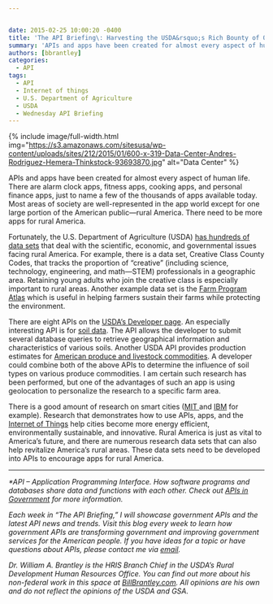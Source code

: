 ```yaml
---


date: 2015-02-25 10:00:20 -0400
title: 'The API Briefing\: Harvesting the USDA&rsquo;s Rich Bounty of Open Data Sets for APIs'
summary: 'APIs and apps have been created for almost every aspect of human life. There are alarm clock apps, fitness apps, cooking apps, and personal finance apps, just to name a few of the thousands of apps available today. Most areas of society are well-represented in the app world except for one large portion of the'
authors: [bbrantley]
categories:
  - API
tags:
  - API
  - Internet of things
  - U.S. Department of Agriculture
  - USDA
  - Wednesday API Briefing
---
```



{% include image/full-width.html img="https://s3.amazonaws.com/sitesusa/wp-content/uploads/sites/212/2015/01/600-x-319-Data-Center-Andres-Rodriguez-Hemera-Thinkstock-93693870.jpg" alt="Data Center" %} 

APIs and apps have been created for almost every aspect of human life. There are alarm clock apps, fitness apps, cooking apps, and personal finance apps, just to name a few of the thousands of apps available today. Most areas of society are well-represented in the app world except for one large portion of the American public—rural America. There need to be more apps for rural America.

Fortunately, the U.S. Department of Agriculture (USDA) <a href="http://www.usda.gov/wps/portal/usda/usdahome?navid=data" target="_blank">has hundreds of data sets</a> that deal with the scientific, economic, and governmental issues facing rural America. For example, there is a data set, Creative Class County Codes, that tracks the proportion of “creative” (including science, technology, engineering, and math—STEM) professionals in a geographic area. Retaining young adults who join the creative class is especially important to rural areas. Another example data set is the <a href="http://www.ers.usda.gov/data-products/farm-program-atlas/go-to-the-atlas.aspx" target="_blank">Farm Program Atlas</a> which is useful in helping farmers sustain their farms while protecting the environment.

There are eight APIs on the <a href="http://www.usda.gov/wps/portal/usda/usdahome?navid=USDA_DEVELOPER" target="_blank">USDA’s Developer page</a>. An especially interesting API is for <a href="http://sdmdataaccess.nrcs.usda.gov/" target="_blank">soil data</a>. The API allows the developer to submit several database queries to retrieve geographical information and characteristics of various soils. Another USDA API provides production estimates for <a href="http://quickstats.nass.usda.gov/api" target="_blank">American produce and livestock commodities</a>. A developer could combine both of the above APIs to determine the influence of soil types on various produce commodities. I am certain such research has been performed, but one of the advantages of such an app is using geolocation to personalize the research to a specific farm area.

There is a good amount of research on smart cities (<a href="http://cities.media.mit.edu/" target="_blank">MIT </a>and <a href="http://www.ibm.com/smarterplanet/us/en/smarter_cities/overview/" target="_blank">IBM</a> for example). Research that demonstrates how to use APIs, apps, and the [Internet of Things](https://www.WHATEVER/2014/10/31/whats-happening-with-the-internet-of-things/ "What’s Happening with the Internet of Things?") help cities become more energy efficient, environmentally sustainable, and innovative. Rural America is just as vital to America’s future, and there are numerous research data sets that can also help revitalize America’s rural areas. These data sets need to be developed into APIs to encourage apps for rural America.

* * *

_*API – Application Programming Interface. How software programs and databases share data and functions with each other. Check out <a href="https://www.WHATEVER/2013/04/30/apis-in-government/" target="_blank">APIs in Government</a> for more information._

_Each week in “The API Briefing,” I will showcase government APIs and the latest API news and trends. Visit this blog every week to learn how government APIs are transforming government and improving government services for the American people. If you have ideas for a topic or have questions about APIs, please contact me via <a href="mailto:%20bill.brantley@wdc.usda.gov" target="_blank">email</a>._

_Dr. William A. Brantley is the HRIS Branch Chief in the USDA’s Rural Development Human Resources Office. You can find out more about his non-federal work in this space at <a href="http://billbrantley.com/" target="_blank">BillBrantley.com</a>. All opinions are his own and do not reflect the opinions of the USDA and GSA._